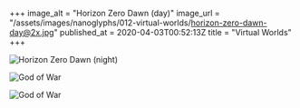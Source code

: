 +++
image_alt = "Horizon Zero Dawn (day)"
image_url = "/assets/images/nanoglyphs/012-virtual-worlds/horizon-zero-dawn-day@2x.jpg"
published_at = 2020-04-03T00:52:13Z
title = "Virtual Worlds"
+++

![Horizon Zero Dawn (night)](/assets/images/nanoglyphs/012-virtual-worlds/horizon-zero-dawn-night-3@2x.jpg)

![God of War](/assets/images/nanoglyphs/012-virtual-worlds/god-of-war-1@2x.jpg)

![God of War](/assets/images/nanoglyphs/012-virtual-worlds/god-of-war-2@2x.jpg)
